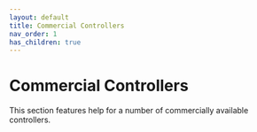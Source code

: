 ```yaml
---
layout: default
title: Commercial Controllers
nav_order: 1
has_children: true
---
```


# Commercial Controllers

This section features help for a number of commercially available controllers.